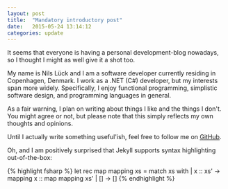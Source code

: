 ```yaml
---
layout: post
title:  "Mandatory introductory post"
date:   2015-05-24 13:14:12
categories: update
---
```

It seems that everyone is having a personal development-blog nowadays, so I thought I might as well give it a shot too.

My name is Nils Lück and I am a software developer currently residing in Copenhagen, Denmark. I work as a .NET (C#) developer, but my interests span more widely. Specifically, I enjoy functional programming, simplistic software design, and programming languages in general.

As a fair warning, I plan on writing about things I like and the things I don't. You might agree or not, but please note that this simply reflects my own thoughts and opinions.

Until I actually write something useful'ish, feel free to follow me on [GitHub][github].

[github]:   https://github.com/nlkl

Oh, and I am positively surprised that Jekyll supports syntax highlighting out-of-the-box:

{% highlight fsharp %}
let rec map mapping xs =
    match xs with
    | x :: xs' -> mapping x :: map mapping xs'
    | [] -> []
{% endhighlight %}
